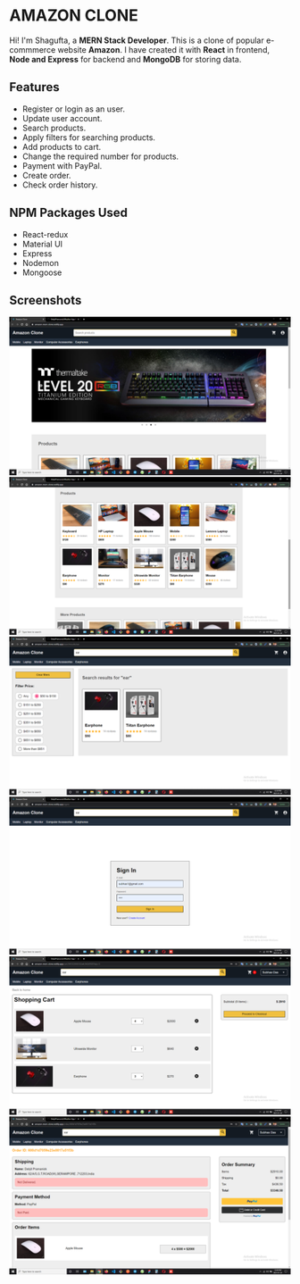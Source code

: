 # AMAZON CLONE

Hi! I'm Shagufta, a **MERN Stack Developer**. This is a clone of popular e-commmerce website **Amazon**.
I have created it with **React** in frontend,  **Node and Express** for backend and **MongoDB** for storing data.
<br>

## Features

- Register or login as an user.
- Update user account.
- Search products.
- Apply filters for searching products.
- Add products to cart.
- Change the required number for products.
- Payment with PayPal.
- Create order.
- Check order history.

##  NPM Packages Used

- React-redux
- Material UI
- Express
- Nodemon
- Mongoose

## Screenshots

<img src="./screenshots/ss1.png" alt=""/>
<br>
<img src="./screenshots/ss2.png" alt=""/>
<br>
<img src="./screenshots/ss3.png" alt=""/>
<br>
<img src="./screenshots/ss4.png" alt=""/>
<br>
<img src="./screenshots/ss5.png" alt=""/>
<br>
<img src="./screenshots/ss6.png" alt=""/>

